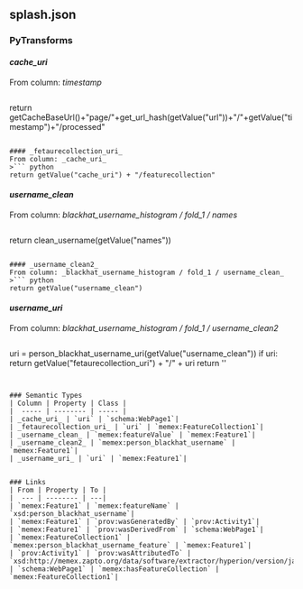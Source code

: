## splash.json

### PyTransforms
#### _cache_uri_
From column: _timestamp_
>``` python
return getCacheBaseUrl()+"page/"+get_url_hash(getValue("url"))+"/"+getValue("timestamp")+"/processed"
```

#### _fetaurecollection_uri_
From column: _cache_uri_
>``` python
return getValue("cache_uri") + "/featurecollection"
```

#### _username_clean_
From column: _blackhat_username_histogram / fold_1 / names_
>``` python
return clean_username(getValue("names"))
```

#### _username_clean2_
From column: _blackhat_username_histogram / fold_1 / username_clean_
>``` python
return getValue("username_clean")
```

#### _username_uri_
From column: _blackhat_username_histogram / fold_1 / username_clean2_
>``` python
uri = person_blackhat_username_uri(getValue("username_clean"))
if uri:
  return getValue("fetaurecollection_uri") + "/" + uri
return ''
```


### Semantic Types
| Column | Property | Class |
|  ----- | -------- | ----- |
| _cache_uri_ | `uri` | `schema:WebPage1`|
| _fetaurecollection_uri_ | `uri` | `memex:FeatureCollection1`|
| _username_clean_ | `memex:featureValue` | `memex:Feature1`|
| _username_clean2_ | `memex:person_blackhat_username` | `memex:Feature1`|
| _username_uri_ | `uri` | `memex:Feature1`|


### Links
| From | Property | To |
|  --- | -------- | ---|
| `memex:Feature1` | `memex:featureName` | `xsd:person_blackhat_username`|
| `memex:Feature1` | `prov:wasGeneratedBy` | `prov:Activity1`|
| `memex:Feature1` | `prov:wasDerivedFrom` | `schema:WebPage1`|
| `memex:FeatureCollection1` | `memex:person_blackhat_username_feature` | `memex:Feature1`|
| `prov:Activity1` | `prov:wasAttributedTo` | `xsd:http://memex.zapto.org/data/software/extractor/hyperion/version/jan2015`|
| `schema:WebPage1` | `memex:hasFeatureCollection` | `memex:FeatureCollection1`|
